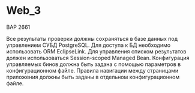 # Web_3
ВАР 2661

Все результаты проверки должны сохраняться в базе данных под управлением СУБД PostgreSQL.
Для доступа к БД необходимо использовать ORM EclipseLink.
Для управления списком результатов должен использоваться Session-scoped Managed Bean.
Конфигурация управляемых бинов должна быть задана с помощью параметров в конфигурационном файле.
Правила навигации между страницами приложения должны быть заданы в отдельном конфигурационном файле.
